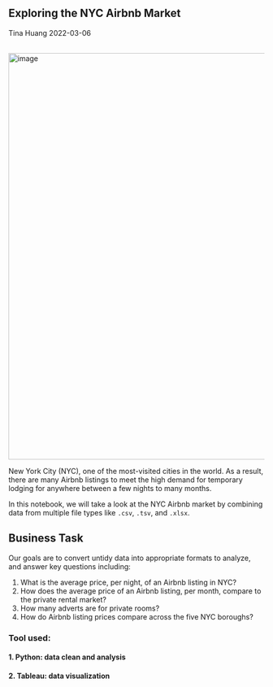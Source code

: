 ## Exploring the NYC Airbnb Market </br>
Tina Huang 2022-03-06 
</br>
</br>

<img width="800" alt="image" src="https://user-images.githubusercontent.com/61902789/157248892-ebab5035-042d-4671-8f94-4c38145f7b37.png">

 New York City (NYC), one of the most-visited cities in the world. As a result, there are many Airbnb listings to meet the high demand 
 for temporary lodging for anywhere between a few nights to many months. 
 
 In this notebook, we will take a look at the NYC Airbnb market by combining data from multiple file types like `.csv`, `.tsv`, and `.xlsx`.


## **Business Task**

Our goals are to convert untidy data into appropriate formats to analyze, and answer key questions including:

1. What is the average price, per night, of an Airbnb listing in NYC?
2. How does the average price of an Airbnb listing, per month, compare to the private rental market?
3. How many adverts are for private rooms?
4. How do Airbnb listing prices compare across the five NYC boroughs?

### Tool used:
#### 1. Python: data clean and analysis 
#### 2. Tableau: data visualization
